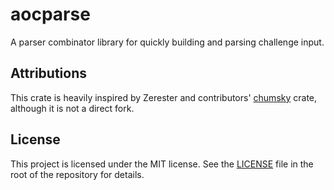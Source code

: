 # aocparse

A parser combinator library for quickly building and parsing challenge input.

## Attributions

This crate is heavily inspired by Zerester and contributors' [chumsky](https://github.com/zesterer/chumsky) crate, although it is not a direct fork.

## License

This project is licensed under the MIT license. See the [LICENSE](../../LICENSE) file in the root of the repository for details.
